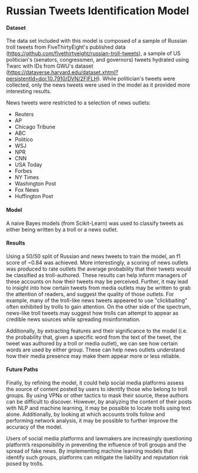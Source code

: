 # Russian Tweets Identification Model

#### Dataset
The data set included with this model is composed of a sample of Russian troll tweets from FiveThirtyEight's published data (https://github.com/fivethirtyeight/russian-troll-tweets), a sample of US politician's (senators, congressmen, and governors) tweets hydrated using Twarc with IDs from GWU's dataset (https://dataverse.harvard.edu/dataset.xhtml?persistentId=doi:10.7910/DVN/2FIFLH). While politician's tweets were collected, only the news tweets were used in the model as it provided more interesting results.

News tweets were restricted to a selection of news outlets:
- Reuters
- AP
- Chicago Tribune
- ABC
- Politico
- WSJ
- NPR
- CNN
- USA Today
- Forbes
- NY Times
- Washington Post
- Fox News
- Huffington Post

#### Model
A naive Bayes models (from Scikit-Learn) was used to classify tweets as either being written by a troll or a news outlet.

#### Results
Using a 50/50 split of Russian and news tweets to train the model, an f1 score of ~0.84 was achieved. More interestingly, a scoring of news outlets was produced to rate outlets the average probability that their tweets would be classified as troll-authored. These results can help inform managers of these accounts on how their tweets may be perceived. Further, it may lead to insight into how certain tweets from media outlets may be written to grab the attention of readers, and suggest the quality of those outlets. For example, many of the troll-like news tweets appeared to use "clickbaiting" often exhibited by trolls to gain attention. On the other side of the spectrum, news-like troll tweets may suggest how trolls can attempt to appear as credible news sources while spreading misinformation.

Additionally, by extracting features and their significance to the model (i.e. the probability that, given a specific word from the text of the tweet, the tweet was authored by a troll or media outlet), we can see how certain words are used by either group. These can help news outlets understand how their media presence may make them appear more or less reliable.

#### Future Paths
Finally, by refining the model, it could help social media platforms assess the source of content posted by users to identify those who belong to troll groups. By using VPNs or other tactics to mask their source, these authors can be difficult to discover. However, by analyzing the content of their posts with NLP and machine learning, it may be possible to locate trolls using text alone. Additionally, by looking at which accounts trolls follow and performing network analysis, it may be possible to further improve the accuracy of the model.

Users of social media platforms and lawmakers are increasingly questioning platform’s responsibility in preventing the influence of troll groups and the spread of fake news. By implementing machine learning models that identify such groups, platforms can mitigate the liability and reputation risk posed by trolls.
